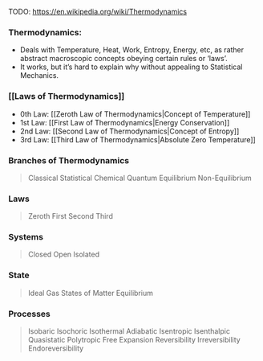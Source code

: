 TODO: https://en.wikipedia.org/wiki/Thermodynamics

### Thermodynamics:
 - Deals with Temperature, Heat, Work, Entropy, Energy, etc, as rather abstract macroscopic concepts obeying certain rules or ‘laws’.
 - It works, but it’s hard to explain why without appealing to Statistical Mechanics.
### [[Laws of Thermodynamics]]
 - 0th Law: [[Zeroth Law of Thermodynamics|Concept of Temperature]]
 - 1st Law: [[First Law of Thermodynamics|Energy Conservation]]
 - 2nd Law: [[Second Law of Thermodynamics|Concept of Entropy]]
 - 3rd Law: [[Third Law of Thermodynamics|Absolute Zero Temperature]]





### Branches of Thermodynamics
> Classical 
> Statistical
> Chemical
> Quantum
> Equilibrium
> Non-Equilibrium
### Laws
> Zeroth
> First
> Second
> Third
### Systems
> Closed
> Open
> Isolated
### State
> Ideal Gas
> States of Matter
> Equilibrium
### Processes
> Isobaric
> Isochoric
> Isothermal
> Adiabatic
> Isentropic
> Isenthalpic
> Quasistatic
> Polytropic
> Free Expansion
> Reversibility
> Irreversibility
> Endoreversibility